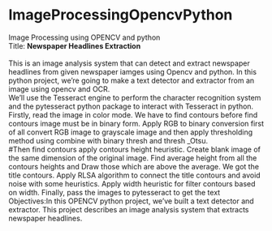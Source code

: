 
# ImageProcessingOpencvPython
Image Processing using OPENCV and python<br>
Title: **Newspaper Headlines Extraction**<br><br>
This is an image analysis system that can detect and extract newspaper headlines from given newspaper iamges using Opencv and python. In this python project,
we’re going to make a text detector and extractor from an image 
using opencv and OCR.<br>
We’ll use the Tesseract engine to perform the character recognition system and the pytesseract python package to interact with Tesseract in python.
Firstly, read the image in color mode. We have to find contours before find contours image must be in binary form.
Apply RGB to binary conversion first of all convert RGB image to grayscale image 
and then apply thresholding method using combine with binary thresh and 
thresh _Otsu. <br>
#Then find contours apply contours height heuristic. Create blank image of the same dimension of the original image. Find average height from all the contours 
heights and Draw those which are above the average. We got the title contours.
Apply RLSA algorithm to connect the title contours and avoid noise with some heuristics. 
Apply width heuristic for filter contours based on width. Finally, pass the images to pytesseract to get the text<br>
Objectives:In this OPENCV python project, we’ve built a text detector and extractor. This project describes an image analysis system that extracts newspaper headlines. 

